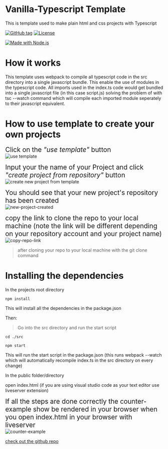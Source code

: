 # Vanilla-Typescript Template

This is template used to make plain html and css projects with Typescript

[![GitHub tag](https://img.shields.io/github/tag/Xavier577/vanilla-typescript-project-boilerplate?include_prereleases=&sort=semver)](https://github.com/Xavier577/vanilla-typescript-project-boilerplate/releases)
[![License](https://img.shields.io/badge/License-MIT-blue)](#license)

[![Made with Node.js](https://img.shields.io/badge/Node.js->=12-blue?logo=node.js&logoColor=white)](https://nodejs.org)

# How it works

This template uses webpack to compile all typescript code in the src directory into a single javascript bundle.
This enable the use of modules in the typescript code. All imports used in the index.ts code would get bundled into a single javascript file (in this case script.js) solving the problem of with tsc --watch command which will compile each imported module seperately to their javascript equivalent.

# How to use template to create your own projects
<p>
<span style="font-size: 1.3rem"> Click on the <em>"use template"</em> button </span> <br/>
<img src="https://xavier577.github.io/vanilla-typescript-project-boilerplate/screenshots/useTemplate.PNG"alt="use template"/> 
</p>

<p>
<span style="font-size: 1.3rem"> Input your the name of your Project and click <em>"create project from repository"</em> button </span> <br/>
<img 
src="https://xavier577.github.io/vanilla-typescript-project-boilerplate/screenshots/create-project-from-template.PNG"
alt="create new project from template"
/>

</p>

<p>
<span style="font-size: 1.3rem"> You should see that your new project's repository has been created </span><br/>
<img src="https://xavier577.github.io/vanilla-typescript-project-boilerplate/screenshots/new-project-created.PNG" alt="new-project-created">
</p>

<p>
<span style="font-size: 1.3rem"> copy the link to clone the repo to your local machine (note the link will be different depending on your repository account and your project name)</span> <br/>
<img src="https://xavier577.github.io/vanilla-typescript-project-boilerplate/screenshots/clone-from-your-repo.PNG" alt="copy-repo-link">
</p>

> after cloning your repo to your local machine with the git clone command

# Installing the dependencies

In the projects root directory

```
npm install

```

This will install all the dependencies in the package.json

Then:

> Go into the src directory and run the start script

```
cd ./src

npm start

```

This will run the start script in the package.json (this runs webpack --watch which will automatically recompile index.ts in the src directory on every change)

In the public folder/directory

open index.html (if you are using visual studio code as your text editor use liveserver extension)

<p>
<span style="font-size: 1.3rem"> 
If all the steps are done correctly the counter-example  show be rendered  in your browser when you open index.html in your browser with liveserver
</span> <br/>
<img src="https://xavier577.github.io/vanilla-typescript-project-boilerplate/screenshots/counter-example.PNG" alt="counter-example">
</p>

[check out the github repo](https://github.com/Xavier577/vanilla-typescript-project-boilerplate)
